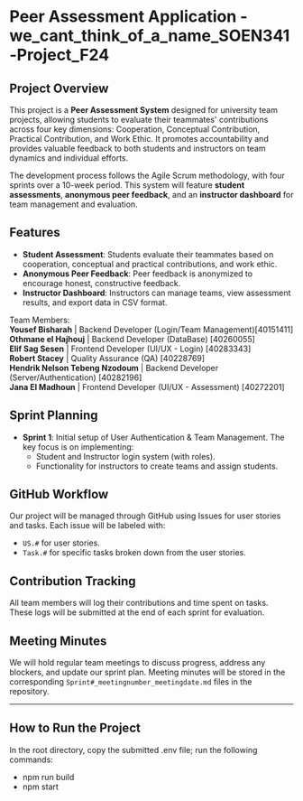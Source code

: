 # Peer Assessment Application - we_cant_think_of_a_name_SOEN341-Project_F24

## Project Overview
This project is a **Peer Assessment System** designed for university team projects, allowing students to evaluate their teammates' contributions across four key dimensions: Cooperation, Conceptual Contribution, Practical Contribution, and Work Ethic. It promotes accountability and provides valuable feedback to both students and instructors on team dynamics and individual efforts. 

The development process follows the Agile Scrum methodology, with four sprints over a 10-week period. This system will feature **student assessments**, **anonymous peer feedback**, and an **instructor dashboard** for team management and evaluation.

## Features
- **Student Assessment**: Students evaluate their teammates based on cooperation, conceptual and practical contributions, and work ethic.
- **Anonymous Peer Feedback**: Peer feedback is anonymized to encourage honest, constructive feedback.
- **Instructor Dashboard**: Instructors can manage teams, view assessment results, and export data in CSV format.

Team Members:  
**Yousef Bisharah** | Backend Developer (Login/Team Management)[40151411]  
**Othmane el Hajhouj** | Backend Developer (DataBase) [40260055]   
**Elif Sag Sesen** | Frontend Developer (UI/UX - Login) [40283343]  
**Robert Stacey** | Quality Assurance (QA) [40228769]   
**Hendrik Nelson Tebeng Nzodoum** | Backend Developer (Server/Authentication) [40282196]  
**Jana El Madhoun** | Frontend Developer (UI/UX - Assessment) [40272201]  

## Sprint Planning
- **Sprint 1**: Initial setup of User Authentication & Team Management. The key focus is on implementing:
  - Student and Instructor login system (with roles).
  - Functionality for instructors to create teams and assign students.

## GitHub Workflow
Our project will be managed through GitHub using Issues for user stories and tasks. Each issue will be labeled with:
- `US.#` for user stories.
- `Task.#` for specific tasks broken down from the user stories.

## Contribution Tracking
All team members will log their contributions and time spent on tasks. These logs will be submitted at the end of each sprint for evaluation.

## Meeting Minutes
We will hold regular team meetings to discuss progress, address any blockers, and update our sprint plan. Meeting minutes will be stored in the corresponding `Sprint#_meetingnumber_meetingdate.md` files in the repository.

---

## How to Run the Project
In the root directory, copy the submitted .env file; run the following commands:
- npm run build
- npm start
